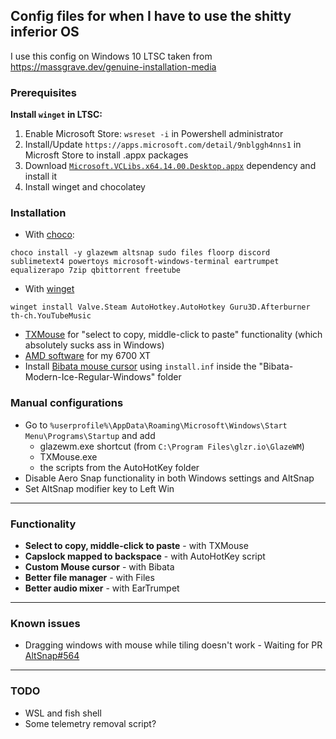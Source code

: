 ## Config files for when I have to use the shitty inferior OS
I use this config on Windows 10 LTSC taken from https://massgrave.dev/genuine-installation-media

### Prerequisites
**Install `winget` in LTSC:**
1. Enable Microsoft Store: `wsreset -i` in Powershell administrator
2. Install/Update `https://apps.microsoft.com/detail/9nblggh4nns1` in Microsft Store to install .appx packages
3. Download [`Microsoft.VCLibs.x64.14.00.Desktop.appx`](https://learn.microsoft.com/en-gb/troubleshoot/developer/visualstudio/cpp/libraries/c-runtime-packages-desktop-bridge#how-to-install-and-update-desktop-framework-packages) dependency and install it
4. Install winget and chocolatey

### Installation
- With [choco](https://community.chocolatey.org/packages):
```
choco install -y glazewm altsnap sudo files floorp discord sublimetext4 powertoys microsoft-windows-terminal eartrumpet equalizerapo 7zip qbittorrent freetube 
```
- With [winget](https://winget.run/)
```
winget install Valve.Steam AutoHotkey.AutoHotkey Guru3D.Afterburner th-ch.YouTubeMusic
```
- [TXMouse](https://fy.chalmers.se/~appro/nt/TXMouse/TXMouse.exe) for "select to copy, middle-click to paste" functionality (which absolutely sucks ass in Windows)
- [AMD software](https://www.amd.com/en/support/downloads/drivers.html/graphics/radeon-rx/radeon-rx-6000-series/amd-radeon-rx-6700-xt.html) for my 6700 XT
- Install [Bibata mouse cursor](https://store.kde.org/p/1197198) using `install.inf` inside the "Bibata-Modern-Ice-Regular-Windows" folder

### Manual configurations
- Go to `%userprofile%\AppData\Roaming\Microsoft\Windows\Start Menu\Programs\Startup` and add
  - glazewm.exe shortcut (from `C:\Program Files\glzr.io\GlazeWM`)
  - TXMouse.exe
  - the scripts from the AutoHotKey folder
- Disable Aero Snap functionality in both Windows settings and AltSnap
- Set AltSnap modifier key to Left Win
---
### Functionality
- **Select to copy, middle-click to paste** - with TXMouse
- **Capslock mapped to backspace** - with AutoHotKey script
- **Custom Mouse cursor** - with Bibata
- **Better file manager** - with Files
- **Better audio mixer** - with EarTrumpet
---
### Known issues
- Dragging windows with mouse while tiling doesn't work - Waiting for PR [AltSnap#564](https://github.com/RamonUnch/AltSnap/pull/564)
---
### TODO
- WSL and fish shell
- Some telemetry removal script?
